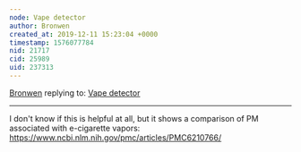 ```yaml
---
node: Vape detector
author: Bronwen
created_at: 2019-12-11 15:23:04 +0000
timestamp: 1576077784
nid: 21717
cid: 25989
uid: 237313
---
```




[Bronwen](../profile/Bronwen) replying to: [Vape detector](../notes/Ryanwest/12-10-2019/vape-detector)

----
I don't know if this is helpful at all, but it shows a comparison of PM associated with e-cigarette vapors: https://www.ncbi.nlm.nih.gov/pmc/articles/PMC6210766/